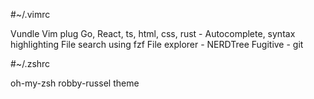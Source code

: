 #~/.vimrc

Vundle
Vim plug
Go, React, ts, html, css, rust - Autocomplete, syntax highlighting
File search using fzf
File explorer - NERDTree
Fugitive - git

#~/.zshrc

oh-my-zsh
robby-russel theme

